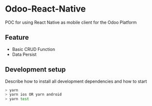 # Odoo-React-Native

POC for using React Native as mobile client for the Odoo Platform

## Feature

- Basic CRUD Function
- Data Persist

## Development setup

Describe how to install all development dependencies and how to start

```sh
> yarn
> yarn ios OR yarn android
> yarn test
```
